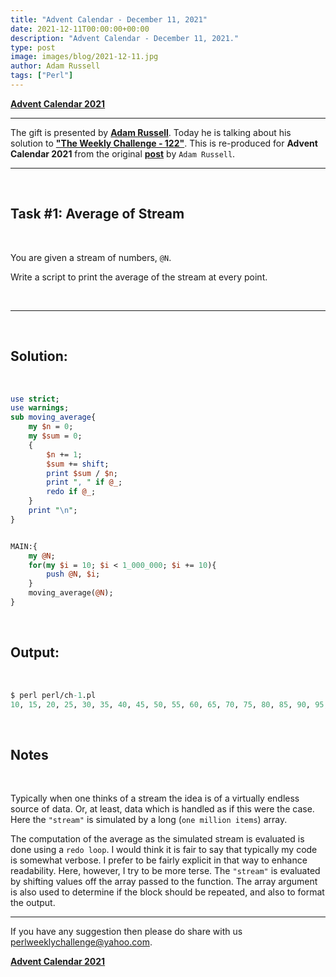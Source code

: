 ```yaml
---
title: "Advent Calendar - December 11, 2021"
date: 2021-12-11T00:00:00+00:00
description: "Advent Calendar - December 11, 2021."
type: post
image: images/blog/2021-12-11.jpg
author: Adam Russell
tags: ["Perl"]
---
```


[**Advent Calendar 2021**](/blog/advent-calendar-2021)
***

The gift is presented by [**Adam Russell**](/blog/meet-the-champion-016). Today he is talking about his solution to [**"The Weekly Challenge - 122"**](/blog/perl-weekly-challenge-122). This is re-produced for **Advent Calendar 2021** from the original [**post**](http://www.rabbitfarm.com/cgi-bin/blosxom/perl/2021/07/25) by `Adam Russell`.

***

<br>

## Task #1: Average of Stream

<br>

You are given a stream of numbers, `@N`.

Write a script to print the average of the stream at every point.

<br>

***

<br>

## Solution:

<br>

```perl
use strict;
use warnings;
sub moving_average{
    my $n = 0;
    my $sum = 0;
    {
        $n += 1;
        $sum += shift;
        print $sum / $n;
        print ", " if @_;
        redo if @_;
    }
    print "\n";
}


MAIN:{
    my @N;
    for(my $i = 10; $i < 1_000_000; $i += 10){
        push @N, $i;
    }
    moving_average(@N);
}
```

<br>

## Output:

<br>

```perl
$ perl perl/ch-1.pl
10, 15, 20, 25, 30, 35, 40, 45, 50, 55, 60, 65, 70, 75, 80, 85, 90, 95,
```

<br>

## Notes

<br>

Typically when one thinks of a stream the idea is of a virtually endless source of data. Or, at least, data which is handled as if this were the case. Here the `"stream"` is simulated by a long (`one million items`) array.

The computation of the average as the simulated stream is evaluated is done using a `redo loop`. I would think it is fair to say that typically my code is somewhat verbose. I prefer to be fairly explicit in that way to enhance readability. Here, however, I try to be more terse. The `"stream"` is evaluated by shifting values off the array passed to the function. The array argument is also used to determine if the block should be repeated, and also to format the output.

***

If you have any suggestion then please do share with us <perlweeklychallenge@yahoo.com>.

[**Advent Calendar 2021**](/blog/advent-calendar-2021)
